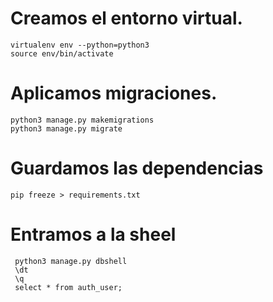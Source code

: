 
# Creamos el entorno virtual.
```
virtualenv env --python=python3
source env/bin/activate
```

# Aplicamos migraciones.
```
python3 manage.py makemigrations
python3 manage.py migrate
```

# Guardamos las dependencias
```
pip freeze > requirements.txt
```


# Entramos a la sheel
```
 python3 manage.py dbshell
 \dt
 \q
 select * from auth_user;
```
